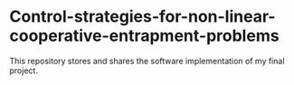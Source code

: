 # Control-strategies-for-non-linear-cooperative-entrapment-problems
This repository stores and shares the software implementation of my final project. 
